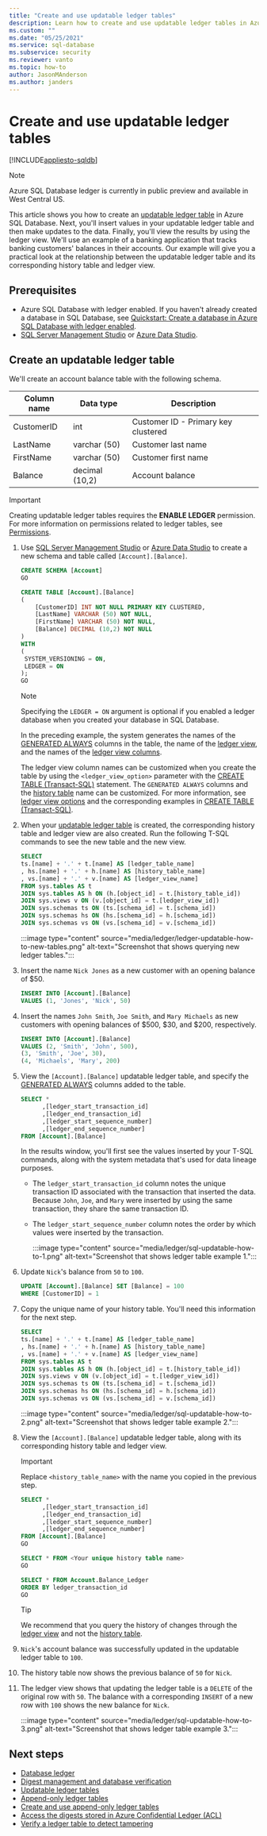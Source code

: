 ```yaml
---
title: "Create and use updatable ledger tables"
description: Learn how to create and use updatable ledger tables in Azure SQL Database.
ms.custom: ""
ms.date: "05/25/2021"
ms.service: sql-database
ms.subservice: security
ms.reviewer: vanto
ms.topic: how-to
author: JasonMAnderson
ms.author: janders
---
```


# Create and use updatable ledger tables

[!INCLUDE[appliesto-sqldb](../includes/appliesto-sqldb.md)]

> [!NOTE]
> Azure SQL Database ledger is currently in public preview and available in West Central US.

This article shows you how to create an [updatable ledger table](ledger-updatable-ledger-tables.md) in Azure SQL Database. Next, you'll insert values in your updatable ledger table and then make updates to the data. Finally, you'll view the results by using the ledger view. We'll use an example of a banking application that tracks banking customers' balances in their accounts. Our example will give you a practical look at the relationship between the updatable ledger table and its corresponding history table and ledger view.

## Prerequisites

- Azure SQL Database with ledger enabled. If you haven't already created a database in SQL Database, see [Quickstart: Create a database in Azure SQL Database with ledger enabled](ledger-create-a-single-database-with-ledger-enabled.md).
- [SQL Server Management Studio](/sql/ssms/download-sql-server-management-studio-ssms) or [Azure Data Studio](/sql/azure-data-studio/download-azure-data-studio).

## Create an updatable ledger table

We'll create an account balance table with the following schema.

| Column name | Data type      | Description                         |
| ----------- | -------------- | ----------------------------------- |
| CustomerID  | int            | Customer ID - Primary key clustered |
| LastName    | varchar (50)   | Customer last name                  |
| FirstName   | varchar (50)   | Customer first name                 |
| Balance     | decimal (10,2) | Account balance                     |

> [!IMPORTANT]
> Creating updatable ledger tables requires the **ENABLE LEDGER** permission. For more information on permissions related to ledger tables, see [Permissions](/sql/relational-databases/security/permissions-database-engine#asdbpermissions). 

1. Use [SQL Server Management Studio](/sql/ssms/download-sql-server-management-studio-ssms) or [Azure Data Studio](/sql/azure-data-studio/download-azure-data-studio) to create a new schema and table called `[Account].[Balance]`.

   ```sql
   CREATE SCHEMA [Account]
   GO
   
   CREATE TABLE [Account].[Balance]
   (
       [CustomerID] INT NOT NULL PRIMARY KEY CLUSTERED,
       [LastName] VARCHAR (50) NOT NULL,
       [FirstName] VARCHAR (50) NOT NULL,
       [Balance] DECIMAL (10,2) NOT NULL
   )
   WITH 
   (
   	SYSTEM_VERSIONING = ON,
   	LEDGER = ON
   );
   GO
   ```

    > [!NOTE]
    > Specifying the `LEDGER = ON` argument is optional if you enabled a ledger database when you created your database in SQL Database.
    >
    > In the preceding example, the system generates the names of the [GENERATED ALWAYS](/sql/t-sql/statements/create-table-transact-sql#generate-always-columns) columns in the table, the name of the [ledger view](ledger-updatable-ledger-tables.md#ledger-view), and the names of the [ledger view columns](ledger-updatable-ledger-tables.md#ledger-view-schema).
    >
    > The ledger view column names can be customized when you create the table by using the `<ledger_view_option>` parameter with the [CREATE TABLE (Transact-SQL)](/sql/t-sql/statements/create-table-transact-sql?view=azuresqldb-current&preserve-view=true) statement. The `GENERATED ALWAYS` columns and the [history table](ledger-updatable-ledger-tables.md#history-table) name can be customized. For more information, see [ledger view options](/sql/t-sql/statements/create-table-transact-sql?view=azuresqldb-current&preserve-view=true#ledger-view-options) and the corresponding examples in [CREATE TABLE (Transact-SQL)](/sql/t-sql/statements/create-table-transact-sql?view=azuresqldb-current&preserve-view=true##x-creating-a-updatable-ledger-table).

1. When your [updatable ledger table](ledger-updatable-ledger-tables.md) is created, the corresponding history table and ledger view are also created. Run the following T-SQL commands to see the new table and the new view.

   ```sql
   SELECT 
   ts.[name] + '.' + t.[name] AS [ledger_table_name]
   , hs.[name] + '.' + h.[name] AS [history_table_name]
   , vs.[name] + '.' + v.[name] AS [ledger_view_name]
   FROM sys.tables AS t
   JOIN sys.tables AS h ON (h.[object_id] = t.[history_table_id])
   JOIN sys.views v ON (v.[object_id] = t.[ledger_view_id])
   JOIN sys.schemas ts ON (ts.[schema_id] = t.[schema_id])
   JOIN sys.schemas hs ON (hs.[schema_id] = h.[schema_id])
   JOIN sys.schemas vs ON (vs.[schema_id] = v.[schema_id])
   ```

   :::image type="content" source="media/ledger/ledger-updatable-how-to-new-tables.png" alt-text="Screenshot that shows querying new ledger tables.":::

1. Insert the name `Nick Jones` as a new customer with an opening balance of $50.

   ```sql
   INSERT INTO [Account].[Balance]
   VALUES (1, 'Jones', 'Nick', 50)
   ```

1. Insert the names `John Smith`, `Joe Smith`, and `Mary Michaels` as new customers with opening balances of $500, $30, and $200, respectively.

   ```sql
   INSERT INTO [Account].[Balance]
   VALUES (2, 'Smith', 'John', 500),
   (3, 'Smith', 'Joe', 30),
   (4, 'Michaels', 'Mary', 200)
   ```

1. View the `[Account].[Balance]` updatable ledger table, and specify the [GENERATED ALWAYS](/sql/t-sql/statements/create-table-transact-sql#generate-always-columns) columns added to the table.

   ```sql
   SELECT * 
         ,[ledger_start_transaction_id]
         ,[ledger_end_transaction_id]
         ,[ledger_start_sequence_number]
         ,[ledger_end_sequence_number]
   FROM [Account].[Balance] 
   ```

   In the results window, you'll first see the values inserted by your T-SQL commands, along with the system metadata that's used for data lineage purposes.

   - The `ledger_start_transaction_id` column notes the unique transaction ID associated with the transaction that inserted the data. Because `John`, `Joe`, and `Mary` were inserted by using the same transaction, they share the same transaction ID.
   - The `ledger_start_sequence_number` column notes the order by which values were inserted by the transaction.

      :::image type="content" source="media/ledger/sql-updatable-how-to-1.png" alt-text="Screenshot that shows ledger table example 1.":::

1. Update `Nick`'s balance from `50` to `100`.

   ```sql
   UPDATE [Account].[Balance] SET [Balance] = 100
   WHERE [CustomerID] = 1
   ```

1. Copy the unique name of your history table. You'll need this information for the next step.

   ```sql
   SELECT 
   ts.[name] + '.' + t.[name] AS [ledger_table_name]
   , hs.[name] + '.' + h.[name] AS [history_table_name]
   , vs.[name] + '.' + v.[name] AS [ledger_view_name]
   FROM sys.tables AS t
   JOIN sys.tables AS h ON (h.[object_id] = t.[history_table_id])
   JOIN sys.views v ON (v.[object_id] = t.[ledger_view_id])
   JOIN sys.schemas ts ON (ts.[schema_id] = t.[schema_id])
   JOIN sys.schemas hs ON (hs.[schema_id] = h.[schema_id])
   JOIN sys.schemas vs ON (vs.[schema_id] = v.[schema_id])
   ```

   :::image type="content" source="media/ledger/sql-updatable-how-to-2.png" alt-text="Screenshot that shows ledger table example 2.":::

1. View the `[Account].[Balance]` updatable ledger table, along with its corresponding history table and ledger view.

   > [!IMPORTANT]
   > Replace `<history_table_name>` with the name you copied in the previous step.

   ```sql
   SELECT * 
         ,[ledger_start_transaction_id]
         ,[ledger_end_transaction_id]
         ,[ledger_start_sequence_number]
         ,[ledger_end_sequence_number]
   FROM [Account].[Balance] 
   GO
   
   SELECT * FROM <Your unique history table name>
   GO 
   
   SELECT * FROM Account.Balance_Ledger
   ORDER BY ledger_transaction_id
   GO
   ```

   > [!TIP]
   > We recommend that you query the history of changes through the [ledger view](ledger-updatable-ledger-tables.md#ledger-view) and not the [history table](ledger-updatable-ledger-tables.md#history-table).

1. `Nick`'s account balance was successfully updated in the updatable ledger table to `100`.
1. The history table now shows the previous balance of `50` for `Nick`.
1. The ledger view shows that updating the ledger table is a `DELETE` of the original row with `50`. The balance with a corresponding `INSERT` of a new row with `100` shows the new balance for `Nick`.

   :::image type="content" source="media/ledger/sql-updatable-how-to-3.png" alt-text="Screenshot that shows ledger table example 3.":::


## Next steps

- [Database ledger](ledger-database-ledger.md)
- [Digest management and database verification](ledger-digest-management-and-database-verification.md) 
- [Updatable ledger tables](ledger-updatable-ledger-tables.md)
- [Append-only ledger tables](ledger-append-only-ledger-tables.md) 
- [Create and use append-only ledger tables](ledger-how-to-append-only-ledger-tables.md) 
- [Access the digests stored in Azure Confidential Ledger (ACL)](ledger-how-to-access-acl-digest.md)
- [Verify a ledger table to detect tampering](ledger-verify-database.md)
